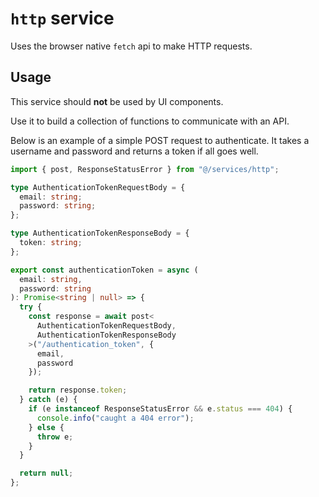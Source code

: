 # `http` service

Uses the browser native `fetch` api to make HTTP requests.

## Usage

This service should **not** be used by UI components.

Use it to build a collection of functions to communicate with an API.

Below is an example of a simple POST request to authenticate.
It takes a username and password and returns a token if all goes well.

```ts
import { post, ResponseStatusError } from "@/services/http";

type AuthenticationTokenRequestBody = {
  email: string;
  password: string;
};

type AuthenticationTokenResponseBody = {
  token: string;
};

export const authenticationToken = async (
  email: string,
  password: string
): Promise<string | null> => {
  try {
    const response = await post<
      AuthenticationTokenRequestBody,
      AuthenticationTokenResponseBody
    >("/authentication_token", {
      email,
      password
    });

    return response.token;
  } catch (e) {
    if (e instanceof ResponseStatusError && e.status === 404) {
      console.info("caught a 404 error");
    } else {
      throw e;
    }
  }

  return null;
};
```
